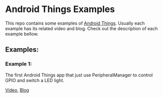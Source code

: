# Android Things Examples
This repo contains some examples of [Android Things](https://developer.android.com/things/get-started/). Usually each example has its related video and blog. Check out the description of each example bellow.

## Examples:

### Example 1:
The first Android Things app that just use PeripheralManager to control GPIO and switch a LED light.

[Video](https://youtu.be/Z0ZGOq60Mys), [Blog](https://wadehuang36.github.io/2018/05/19/2018-05-19-get-started-with-android-things.html)